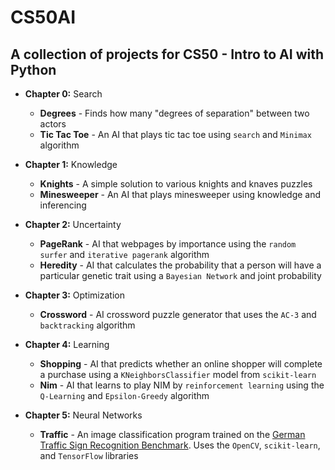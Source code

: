 # CS50AI
## A collection of projects for CS50 - Intro to AI with Python

* **Chapter 0:** Search
  * **Degrees** - Finds how many "degrees of separation" between two actors
  * **Tic Tac Toe** - An AI that plays tic tac toe using `search` and `Minimax` algorithm

* **Chapter 1:** Knowledge
  * **Knights** - A simple solution to various knights and knaves puzzles
  * **Minesweeper** - An AI that plays minesweeper using knowledge and inferencing 
  
* **Chapter 2:** Uncertainty
  * **PageRank** - AI that webpages by importance using the `random surfer` and `iterative pagerank` algorithm
  * **Heredity** - AI that calculates the probability that a person will have a particular genetic trait using a `Bayesian Network` and joint probability
  
* **Chapter 3:** Optimization
  * **Crossword** - AI crossword puzzle generator that uses the `AC-3` and `backtracking` algorithm
  
* **Chapter 4:** Learning
  * **Shopping** - AI that predicts whether an online shopper will complete a purchase using a `KNeighborsClassifier` model from `scikit-learn`
  * **Nim** - AI that learns to play NIM by `reinforcement learning` using the `Q-Learning` and `Epsilon-Greedy` algorithm

* **Chapter 5:** Neural Networks
  * **Traffic** - An image classification program trained on the [German Traffic Sign Recognition Benchmark](http://benchmark.ini.rub.de/?section=gtsrb&subsection=news). Uses the `OpenCV`, `scikit-learn`, and `TensorFlow` libraries
